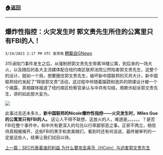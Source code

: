 ###  [:house:返回](README.md)
---


## 爆炸性指控：火灾发生时   郭文贵先生所住的公寓里只有FBI的人！
`3/19/2023 2:17 PM UTC 爱哭鬼` [轉載自GNews](https://gnews.org/articles/1027491)

315诬陷门事件发生之后，从强制把郭文贵先生带离18楼公寓，到后来的一场大火，以及随后的各大主流媒体配合纽约南区联邦法院公然陷害郭文贵先生，这整个的设计，就如一个局，想要圈住郭文贵先生，破坏新中国联邦的灭共大计。新中国联邦纽约发起了“释放郭文贵”活动，这过程中伴随着蹊跷和诡异的阴谋设计被一个个揭露，真相媒体报道了纽约南区检察官承认与中共有勾结，用欺诈起诉郭文贵先生，讲的如此胆大妄为。


![](https://i.imgur.com/mOut4Vz.png)




此事过去还未多久，**新中国联邦的Nicole爆炸性指控——火灾发生时，Miles Guo的公寓里只有FBI的人。** 这让人不得不联想，这放火的人，难道是。。。。。。？是否FBI在整个事件中，和中共有更深入的勾兑以行卑鄙邪恶之事。正邪不两立，相信待真相被揭开，这些FBI的黑手和卖美贼们，看到时还有何话说，最终被审判的一定是这些人，结果让我们拭目以待。

[上一篇：SEC代表着谁的利益 为什么要攻击喜币（HCoin）与迫害郭文贵先生](https://gnews.org/articles/1026316)
